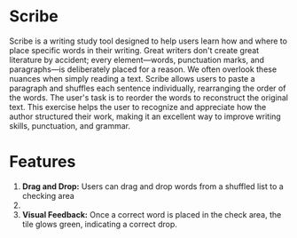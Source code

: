 <html>
<h1>Scribe</h1>
<p>Scribe is a writing study tool designed to help users learn how and where to
place specific words in their writing. Great writers don't create great literature
by accident; every element—words, punctuation marks, and paragraphs—is
deliberately placed for a reason. We often overlook these nuances when simply reading a
text.  Scribe allows users to paste a paragraph and shuffles each sentence
individually, rearranging the order of the words. The user's task is to reorder the words to
reconstruct the original text. This exercise helps the user to recognize and appreciate
how the author structured their work, making it an excellent way to improve
writing skills, punctuation, and grammar.</p>
<h1>Features</h1>
<ol>
  <li><b>Drag and Drop:</b> Users can drag and drop words from a shuffled list to a checking area<li>
    
  <li><b>Visual Feedback:</b> Once a correct word is placed in the check area, the tile glows green, indicating a correct drop.</li>
</ol>

